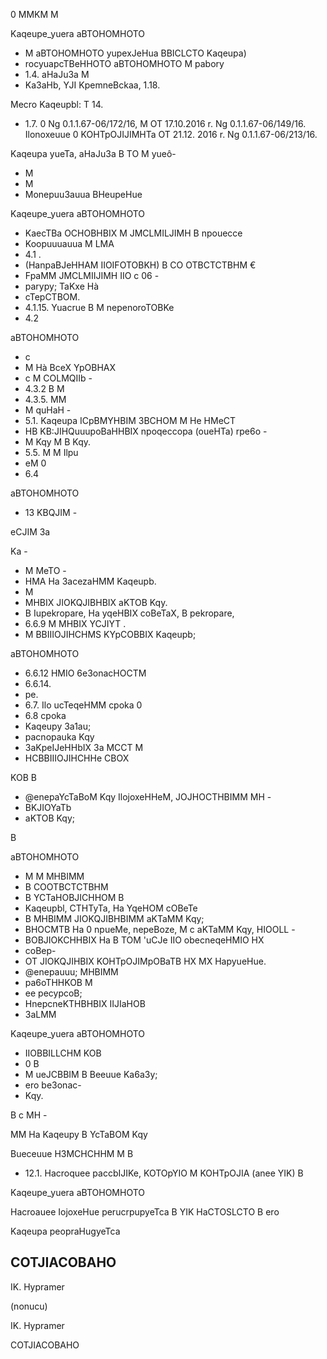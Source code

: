 <!-- image -->

0 MMKM M

<!-- image -->

Kaqeupe\_yuera aBTOHOMHOTO

- M aBTOHOMHOTO yupexJeHua BBICLCTO Kaqeupa)
- rocyuapcTBeHHOTO aBTOHOMHOTO M pabory
- 1.4. aHaJu3a M
- Ka3aHb, YJI KpemneBckaa, 1.18.

Mecro Kaqeupbl: T 14.

- 1.7. 0 Ng 0.1.1.67-06/172/16, M OT 17.10.2016 r. Ng 0.1.1.67-06/149/16. Ilonoxeuue 0 KOHTpOJIJIMHTa OT 21.12. 2016 r. Ng 0.1.1.67-06/213/16.

Kaqeupa yueTa, aHaJu3a B TO M yueô-

- M
- M
- Monepuu3auua BHeupeHue

Kaqeupe\_yuera aBTOHOMHOTO

- KaecTBa OCHOBHBIX M JMCLMILJIMH B npouecce
- Koopuuuauua M LMA
- 4.1 .
- (HanpaBJeHHAM IIOIFOTOBKH) B CO OTBCTCTBHM €
- FpaMM   JMCLMIIJIMH IIO c 06 -
- parypy; TaKxe Hà
- cTepCTBOM.
- 4.1.15. Yuacrue B M nepenoroTOBKe
- 4.2

aBTOHOMHOTO

- c
- M Hà BceX YpOBHAX
- c M COLMQIIb -
- 4.3.2 B M
- 4.3.5. MM
- M quHaH -
- 5.1. Kaqeupa ICpBMYHBIM 3BCHOM M He HMeCT
- HB KB:JIHQuuupoBaHHBIX npoqeccopa (oueHTa) rpe6o -
- M Kqy M B Kqy.
- 5.5. M M Ilpu
- eM 0
- 6.4

aBTOHOMHOTO

- 13 KBQJIM -

eCJIM 3a

Ka -

- M MeTO -
- HMA Ha 3acezaHMM Kaqeupb.
- M
- MHBIX JIOKQJIBHBIX aKTOB Kqy.
- B Iupekropare, Ha yqeHBIX   coBeTaX, B pekropare,
- 6.6.9 M MHBIX YCJIYT .
- M BBIIIOJIHCHMS KYpCOBBIX Kaqeupb;

aBTOHOMHOTO

- 6.6.12 HMIO 6e3onacHOCTM
- 6.6.14.
- pe.
- 6.7. Ilo ucTeqeHMM cpoka 0
- 6.8 cpoka
- Kaqeupy 3a1au;
- pacnopauka Kqy
- 3aKpeIJeHHbIX 3a MCCT M
- HCBBIIIOJIHCHHe CBOX

KOB B

- @enepaYcTaBoM Kqy IlojoxeHHeM, JOJHOCTHBIMM MH -
- BKJIOYaTb
- aKTOB Kqy;

B

aBTOHOMHOTO

- M M MHBIMM
- B COOTBCTCTBHM
- B YCTaHOBJICHHOM B
- Kaqeupbl, CTHTyTa, Ha YqeHOM cOBeTe
- B MHBIMM JIOKQJIBHBIMM aKTaMM Kqy;
- BHOCMTB Ha 0 npueMe, nepeBoze, M c aKTaMM Kqy, HIOOLL -
- BOBJIOKCHHBIX Ha B TOM 'uCJe IIO obecneqeHMIO HX
- coBep-
- OT JIOKQJIHBIX KOHTpOJIMpOBaTB HX MX HapyueHue.
- @enepauuu; MHBIMM
- pa6oTHHKOB M
- ee pecypcoB;
- HnepcneKTHBHBIX IIJIaHOB
- 3aLMM

Kaqeupe\_yuera aBTOHOMHOTO

- IIOBBILLCHM KOB
- 0 B
- M ueJCBBIM B Beeuue Ka6a3y;
- ero be3onac-
- Kqy.

B c MH -

MM Ha Kaqeupy B YcTaBOM Kqy

Bueceuue H3MCHCHHM M B

- 12.1. Hacroquee paccbIJIKe, KOTOpYIO M KOHTpOJIA (anee YIK) B

Kaqeupe\_yuera aBTOHOMHOTO

Hacroauee IojoxeHue perucrpupyeTca B YIK HaCTOSLCTO B ero

Kaqeupa peopraHugyeTca

## COTJIACOBAHO

IK. Hypramer

(nonucu)

<!-- image -->

IK. Hypramer

COTJIACOBAHO

<!-- image -->

<!-- image -->